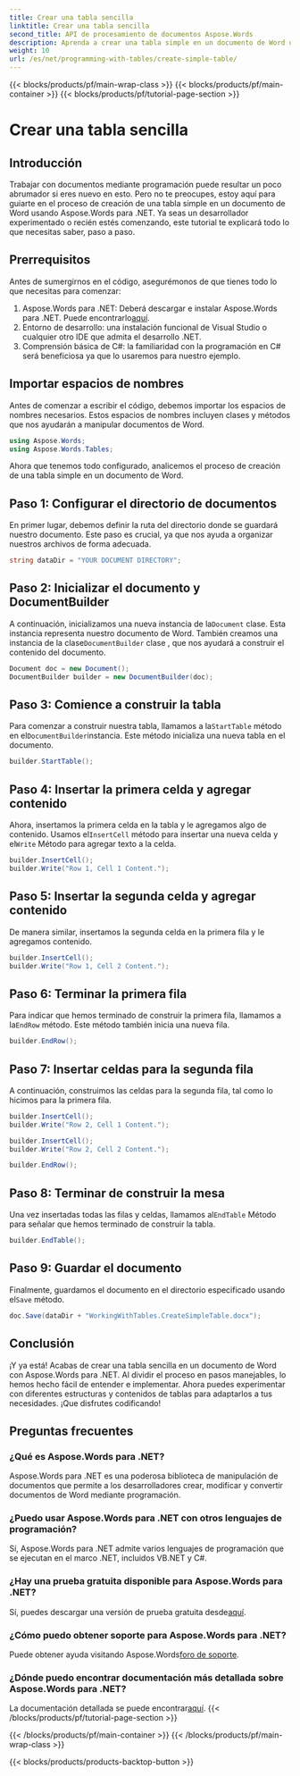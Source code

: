 ```yaml
---
title: Crear una tabla sencilla
linktitle: Crear una tabla sencilla
second_title: API de procesamiento de documentos Aspose.Words
description: Aprenda a crear una tabla simple en un documento de Word usando Aspose.Words para .NET con nuestra completa guía paso a paso.
weight: 10
url: /es/net/programming-with-tables/create-simple-table/
---
```


{{< blocks/products/pf/main-wrap-class >}}
{{< blocks/products/pf/main-container >}}
{{< blocks/products/pf/tutorial-page-section >}}

# Crear una tabla sencilla

## Introducción

Trabajar con documentos mediante programación puede resultar un poco abrumador si eres nuevo en esto. Pero no te preocupes, estoy aquí para guiarte en el proceso de creación de una tabla simple en un documento de Word usando Aspose.Words para .NET. Ya seas un desarrollador experimentado o recién estés comenzando, este tutorial te explicará todo lo que necesitas saber, paso a paso.

## Prerrequisitos

Antes de sumergirnos en el código, asegurémonos de que tienes todo lo que necesitas para comenzar:

1.  Aspose.Words para .NET: Deberá descargar e instalar Aspose.Words para .NET. Puede encontrarlo[aquí](https://releases.aspose.com/words/net/).
2. Entorno de desarrollo: una instalación funcional de Visual Studio o cualquier otro IDE que admita el desarrollo .NET.
3. Comprensión básica de C#: la familiaridad con la programación en C# será beneficiosa ya que lo usaremos para nuestro ejemplo.

## Importar espacios de nombres

Antes de comenzar a escribir el código, debemos importar los espacios de nombres necesarios. Estos espacios de nombres incluyen clases y métodos que nos ayudarán a manipular documentos de Word.

```csharp
using Aspose.Words;
using Aspose.Words.Tables;
```

Ahora que tenemos todo configurado, analicemos el proceso de creación de una tabla simple en un documento de Word.

## Paso 1: Configurar el directorio de documentos

En primer lugar, debemos definir la ruta del directorio donde se guardará nuestro documento. Este paso es crucial, ya que nos ayuda a organizar nuestros archivos de forma adecuada.

```csharp
string dataDir = "YOUR DOCUMENT DIRECTORY";
```

## Paso 2: Inicializar el documento y DocumentBuilder

 A continuación, inicializamos una nueva instancia de la`Document` clase. Esta instancia representa nuestro documento de Word. También creamos una instancia de la clase`DocumentBuilder` clase , que nos ayudará a construir el contenido del documento.

```csharp
Document doc = new Document();
DocumentBuilder builder = new DocumentBuilder(doc);
```

## Paso 3: Comience a construir la tabla

 Para comenzar a construir nuestra tabla, llamamos a la`StartTable` método en el`DocumentBuilder`instancia. Este método inicializa una nueva tabla en el documento.

```csharp
builder.StartTable();
```

## Paso 4: Insertar la primera celda y agregar contenido

 Ahora, insertamos la primera celda en la tabla y le agregamos algo de contenido. Usamos el`InsertCell` método para insertar una nueva celda y el`Write` Método para agregar texto a la celda.

```csharp
builder.InsertCell();
builder.Write("Row 1, Cell 1 Content.");
```

## Paso 5: Insertar la segunda celda y agregar contenido

De manera similar, insertamos la segunda celda en la primera fila y le agregamos contenido.

```csharp
builder.InsertCell();
builder.Write("Row 1, Cell 2 Content.");
```

## Paso 6: Terminar la primera fila

 Para indicar que hemos terminado de construir la primera fila, llamamos a la`EndRow` método. Este método también inicia una nueva fila.

```csharp
builder.EndRow();
```

## Paso 7: Insertar celdas para la segunda fila

A continuación, construimos las celdas para la segunda fila, tal como lo hicimos para la primera fila.

```csharp
builder.InsertCell();
builder.Write("Row 2, Cell 1 Content.");

builder.InsertCell();
builder.Write("Row 2, Cell 2 Content.");

builder.EndRow();
```

## Paso 8: Terminar de construir la mesa

 Una vez insertadas todas las filas y celdas, llamamos al`EndTable` Método para señalar que hemos terminado de construir la tabla.

```csharp
builder.EndTable();
```

## Paso 9: Guardar el documento

 Finalmente, guardamos el documento en el directorio especificado usando el`Save` método.

```csharp
doc.Save(dataDir + "WorkingWithTables.CreateSimpleTable.docx");
```

## Conclusión

¡Y ya está! Acabas de crear una tabla sencilla en un documento de Word con Aspose.Words para .NET. Al dividir el proceso en pasos manejables, lo hemos hecho fácil de entender e implementar. Ahora puedes experimentar con diferentes estructuras y contenidos de tablas para adaptarlos a tus necesidades. ¡Que disfrutes codificando!

## Preguntas frecuentes

### ¿Qué es Aspose.Words para .NET?
Aspose.Words para .NET es una poderosa biblioteca de manipulación de documentos que permite a los desarrolladores crear, modificar y convertir documentos de Word mediante programación.

### ¿Puedo usar Aspose.Words para .NET con otros lenguajes de programación?
Sí, Aspose.Words para .NET admite varios lenguajes de programación que se ejecutan en el marco .NET, incluidos VB.NET y C#.

### ¿Hay una prueba gratuita disponible para Aspose.Words para .NET?
 Sí, puedes descargar una versión de prueba gratuita desde[aquí](https://releases.aspose.com/).

### ¿Cómo puedo obtener soporte para Aspose.Words para .NET?
 Puede obtener ayuda visitando Aspose.Words[foro de soporte](https://forum.aspose.com/c/words/8).

### ¿Dónde puedo encontrar documentación más detallada sobre Aspose.Words para .NET?
 La documentación detallada se puede encontrar[aquí](https://reference.aspose.com/words/net/).
{{< /blocks/products/pf/tutorial-page-section >}}

{{< /blocks/products/pf/main-container >}}
{{< /blocks/products/pf/main-wrap-class >}}

{{< blocks/products/products-backtop-button >}}

